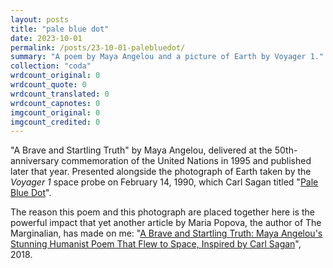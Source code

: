 ```yaml
---
layout: posts
title: "pale blue dot"
date: 2023-10-01
permalink: /posts/23-10-01-palebluedot/
summary: "A poem by Maya Angelou and a picture of Earth by Voyager 1."
collection: "coda"
wrdcount_original: 0
wrdcount_quote: 0
wrdcount_translated: 0
wrdcount_capnotes: 0
imgcount_original: 0
imgcount_credited: 0
---
```

<span class="text-body-credit">"A Brave and Startling Truth" by Maya Angelou, delivered at the 50th-anniversary commemoration of the United Nations in 1995 and published later that year. Presented alongside the photograph of Earth taken by the *Voyager 1* space probe on February 14, 1990, which Carl Sagan titled "[Pale Blue Dot](https://en.wikipedia.org/wiki/Pale_Blue_Dot)".</span>

<span class="text-body-quote">The reason this poem and this photograph are placed together here is the powerful impact that yet another article by Maria Popova, the author of The Marginalian, has made on me: "[A Brave and Startling Truth: Maya Angelou's Stunning Humanist Poem That Flew to Space, Inspired by Carl Sagan](https://www.themarginalian.org/2018/05/09/a-brave-and-startling-truth-maya-angelou/)", 2018.</span>

